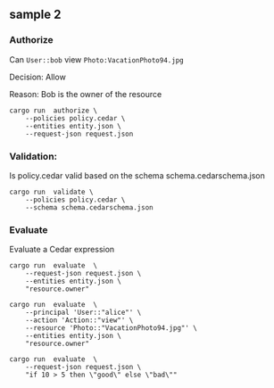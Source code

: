 ## sample 2

### Authorize

 Can `User::bob` view `Photo:VacationPhoto94.jpg`

 Decision: Allow

 Reason: Bob is the owner of the resource

```
cargo run  authorize \
    --policies policy.cedar \
    --entities entity.json \
    --request-json request.json
```


### Validation:

Is policy.cedar valid based on the schema schema.cedarschema.json

```
cargo run  validate \
    --policies policy.cedar \
    --schema schema.cedarschema.json
```
### Evaluate

Evaluate a Cedar expression

```
cargo run  evaluate  \
    --request-json request.json \
    --entities entity.json \
    "resource.owner"
```
```
cargo run  evaluate  \
    --principal 'User::"alice"' \
    --action 'Action::"view"' \
    --resource 'Photo::"VacationPhoto94.jpg"' \
    --entities entity.json \
    "resource.owner"
```
```
cargo run  evaluate  \
    --request-json request.json \
    "if 10 > 5 then \"good\" else \"bad\""
```